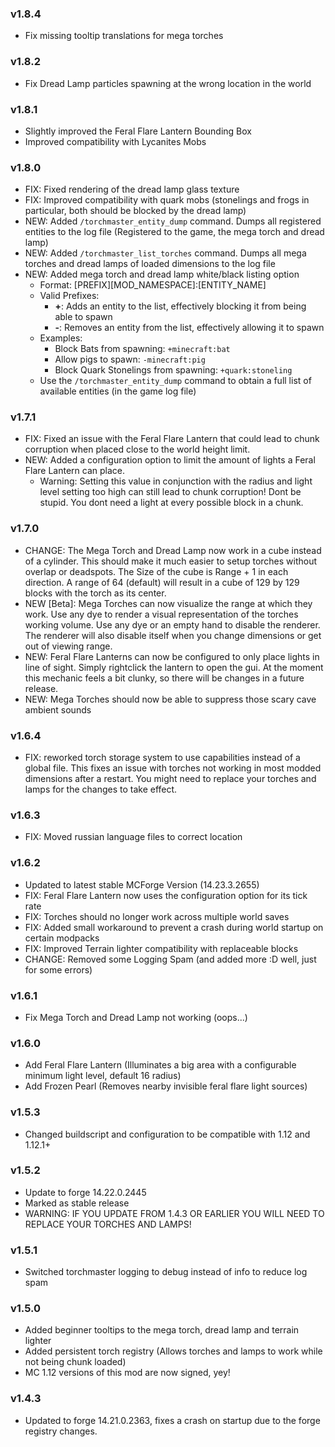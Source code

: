 ### v1.8.4
* Fix missing tooltip translations for mega torches

### v1.8.2
* Fix Dread Lamp particles spawning at the wrong location in the world

### v1.8.1
* Slightly improved the Feral Flare Lantern Bounding Box
* Improved compatibility with Lycanites Mobs

### v1.8.0
* FIX: Fixed rendering of the dread lamp glass texture
* FIX: Improved compatibility with quark mobs (stonelings and frogs in particular, both should be blocked by the dread lamp)
* NEW: Added `/torchmaster_entity_dump` command. Dumps all registered entities to the log file (Registered to the game, the mega torch and dread lamp)
* NEW: Added `/torchmaster_list_torches` command. Dumps all mega torches and dread lamps of loaded dimensions to the log file
* NEW: Added mega torch and dread lamp white/black listing option
    * Format: [PREFIX][MOD_NAMESPACE]:[ENTITY_NAME]
    * Valid Prefixes:
        * **+**: Adds an entity to the list, effectively blocking it from being able to spawn
        * **-**: Removes an entity from the list, effectively allowing it to spawn
    * Examples:
        * Block Bats from spawning: `+minecraft:bat`
        * Allow pigs to spawn: `-minecraft:pig`
        * Block Quark Stonelings from spawning: `+quark:stoneling`
    * Use the `/torchmaster_entity_dump` command to obtain a full list of available entities (in the game log file)

### v1.7.1
* FIX: Fixed an issue with the Feral Flare Lantern that could lead to chunk corruption when placed close to the world height limit.
* NEW: Added a configuration option to limit the amount of lights a Feral Flare Lantern can place.
  * Warning: Setting this value in conjunction with the radius and light level setting too high can still lead to chunk corruption! Dont be stupid. You dont need a light at every possible block in a chunk.

### v1.7.0
* CHANGE: The Mega Torch and Dread Lamp now work in a cube instead of a cylinder. This should make it much easier to setup torches without overlap or deadspots. The Size of the cube is Range + 1 in each direction. A range of 64 (default) will result in a cube of 129 by 129 blocks with the torch as its center.
* NEW [Beta]: Mega Torches can now visualize the range at which they work. Use any dye to render a visual representation of the torches working volume. Use any dye or an empty hand to disable the renderer. The renderer will also disable itself when you change dimensions or get out of viewing range.
* NEW: Feral Flare Lanterns can now be configured to only place lights in line of sight. Simply rightclick the lantern to open the gui. At the moment this mechanic feels a bit clunky, so there will be changes in a future release.
* NEW: Mega Torches should now be able to suppress those scary cave ambient sounds

### v1.6.4
* FIX: reworked torch storage system to use capabilities instead of a global file.
  This fixes an issue with torches not working in most modded dimensions after a restart.
  You might need to replace your torches and lamps for the changes to take effect.

### v1.6.3
* FIX: Moved russian language files to correct location

### v1.6.2
* Updated to latest stable MCForge Version (14.23.3.2655)
* FIX: Feral Flare Lantern now uses the configuration option for its tick rate
* FIX: Torches should no longer work across multiple world saves
* FIX: Added small workaround to prevent a crash during world startup on certain modpacks
* FIX: Improved Terrain lighter compatibility with replaceable blocks
* CHANGE: Removed some Logging Spam (and added more :D well, just for some errors)

### v1.6.1
* Fix Mega Torch and Dread Lamp not working (oops...)

### v1.6.0
* Add Feral Flare Lantern (Illuminates a big area with a configurable minimum light level, default 16 radius)
* Add Frozen Pearl (Removes nearby invisible feral flare light sources)

### v1.5.3
* Changed buildscript and configuration to be compatible with 1.12 and 1.12.1+

### v1.5.2
* Update to forge 14.22.0.2445
* Marked as stable release
* WARNING: IF YOU UPDATE FROM 1.4.3 OR EARLIER YOU WILL NEED TO REPLACE YOUR TORCHES AND LAMPS!

### v1.5.1
* Switched torchmaster logging to debug instead of info to reduce log spam

### v1.5.0
* Added beginner tooltips to the mega torch, dread lamp and terrain lighter
* Added persistent torch registry (Allows torches and lamps to work while not being chunk loaded)
* MC 1.12 versions of this mod are now signed, yey!

### v1.4.3
* Updated to forge 14.21.0.2363, fixes a crash on startup due to the forge registry changes.
